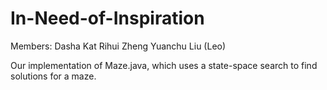 # In-Need-of-Inspiration
Members: Dasha Kat
         Rihui Zheng
         Yuanchu Liu (Leo)

Our implementation of Maze.java, which uses a state-space search to find solutions for a maze.